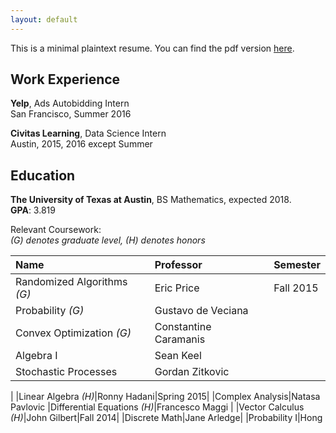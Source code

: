 ```yaml
---
layout: default
---
```


This is a minimal plaintext resume. You can find the pdf version [here](/static/resume.pdf).

Work Experience 
--------------- 
**Yelp**, Ads Autobidding Intern  
San Francisco, Summer 2016 

**Civitas Learning**, Data Science Intern  
Austin, 2015, 2016 except Summer

Education
---------
**The University of Texas at Austin**, BS Mathematics, expected 2018.  
**GPA**: 3.819

Relevant Coursework:  
*(G) denotes graduate level, (H) denotes honors*  

|Name|Professor|Semester|
|:---|:--------|:-------|
|Randomized Algorithms *(G)*|Eric Price|Fall 2015|
|Probability *(G)*|Gustavo de Veciana
|Convex Optimization *(G)*|Constantine Caramanis
|Algebra I|Sean Keel
|Stochastic Processes|Gordan Zitkovic
|
|Linear Algebra *(H)*|Ronny Hadani|Spring 2015|
|Complex Analysis|Natasa Pavlovic
|Differential Equations *(H)*|Francesco Maggi
|
|Vector Calculus *(H)*|John Gilbert|Fall 2014|
|Discrete Math|Jane Arledge|
|Probability I|Hong
